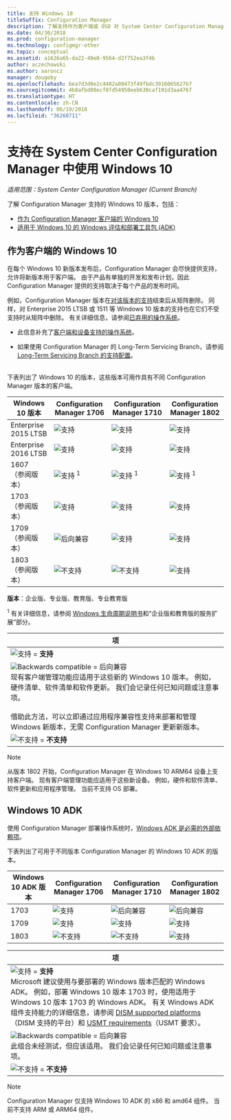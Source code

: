 ```yaml
---
title: 支持 Windows 10
titleSuffix: Configuration Manager
description: 了解支持作为客户端或 OSD 对 System Center Configuration Manager 使用的 Windows 10 版本
ms.date: 04/30/2018
ms.prod: configuration-manager
ms.technology: configmgr-other
ms.topic: conceptual
ms.assetid: a1626a65-da22-49e0-9564-d2f752ea3f4b
author: aczechowski
ms.author: aaroncz
manager: dougeby
ms.openlocfilehash: bea7d3d0e2c4482a08473f49fbdc3916065627b7
ms.sourcegitcommit: 4b8afbd08ecf8fd54950eeb630caf191d3aa4767
ms.translationtype: HT
ms.contentlocale: zh-CN
ms.lasthandoff: 06/19/2018
ms.locfileid: "36260711"
---
```

# <a name="support-for-windows-10-in-system-center-configuration-manager"></a>支持在 System Center Configuration Manager 中使用 Windows 10  

*适用范围：System Center Configuration Manager (Current Branch)*


了解 Configuration Manager 支持的 Windows 10 版本，包括：
 -  [作为 Configuration Manager 客户端的 Windows 10](#windows-10-as-a-client)
 -  [适用于 Windows 10 的 Windows 评估和部署工具包 (ADK)](#windows-10-adk)



## <a name="windows-10-as-a-client"></a>作为客户端的 Windows 10
在每个 Windows 10 新版本发布后，Configuration Manager 会尽快提供支持，允许将新版本用于客户端。 由于产品有单独的开发和发布计划，因此 Configuration Manager 提供的支持取决于每个产品的发布时间。

例如，Configuration Manager 版本在[对该版本的支持](/sccm/core/servers/manage/current-branch-versions-supported)结束后从矩阵删除。 同样，对 Enterprise 2015 LTSB 或 1511 等 Windows 10 版本的支持也在它们不受支持时从矩阵中删除。 有关详细信息，请参阅[已弃用的操作系统](/sccm/core/plan-design/changes/deprecated/removed-and-deprecated-client#deprecated-client-operating-systems)。

-   此信息补充了[客户端和设备支持的操作系统](/sccm/core/plan-design/configs/supported-operating-systems-for-clients-and-devices)。  

-   如果使用 Configuration Manager 的 Long-Term Servicing Branch，请参阅 [Long-Term Servicing Branch 的支持配置](/sccm/core/understand/supported-configurations-for-ltsb)。  

<br/>
下表列出了 Windows 10 的版本，这些版本可用作具有不同 Configuration Manager 版本的客户端。

| Windows 10 版本 | Configuration Manager 1706 | Configuration Manager 1710 | Configuration Manager 1802 |
|---------------------|-----|-----|-----|
| Enterprise 2015 LTSB            <!--10/14/2025-->   | ![支持](media/green_check.png) | ![支持](media/green_check.png) | ![支持](media/green_check.png) |
| Enterprise 2016 LTSB            <!--10/13/2026-->   | ![支持](media/green_check.png) | ![支持](media/green_check.png) | ![支持](media/green_check.png) |
| 1607   <br />（参阅版本）<!--04+6/10/2018-->   | ![支持](media/green_check.png) <sup>1</sup> | ![支持](media/green_check.png) <sup>1</sup> | ![支持](media/green_check.png) <sup>1</sup> |
| 1703   <br />（参阅版本）<!--10+6/09/2018-->   | ![支持](media/green_check.png) | ![支持](media/green_check.png) | ![支持](media/green_check.png) |
| 1709   <br />（参阅版本）<!--04+6/09/2019-->   | ![后向兼容](media/blue_compat.png) | ![支持](media/green_check.png) | ![支持](media/green_check.png) |
| 1803   <br />（参阅版本）<!--11/12/2019-->   | ![不支持](media/Red_X.png) | ![不支持](media/Red_X.png) | ![支持](media/green_check.png) |

<!-- lifecycle reference: https://support.microsoft.com/help/13853/windows-lifecycle-fact-sheet -->

**版本**：企业版、专业版、教育版、专业教育版   

<sup>1</sup> 有关详细信息，请参阅 [Windows 生命周期说明书](https://support.microsoft.com/help/13853/windows-lifecycle-fact-sheet)和“企业版和教育版的服务扩展”部分。

| 项 |
|--|
| ![支持](media/green_check.png) = **支持**  |
| ![Backwards compatible](media/blue_compat.png)  = 后向兼容 <br/> 现有客户端管理功能应适用于这些新的 Windows 10 版本。 例如，硬件清单、软件清单和软件更新。 我们会记录任何已知问题或注意事项。 <br><br>借助此方法，可以立即通过应用程序兼容性支持来部署和管理 Windows 新版本，无需 Configuration Manager 更新新版本。 |
| ![不支持](media/Red_X.png) = **不支持** |

 > [!NOTE]  
 > 从版本 1802 开始，Configuration Manager 在 Windows 10 ARM64 设备上支持客户端。 现有客户端管理功能应适用于这些新设备。 例如，硬件和软件清单、软件更新和应用程序管理。 当前不支持 OS 部署。 <!-- 1353704 --> 



## <a name="windows-10-adk"></a>Windows 10 ADK
使用 Configuration Manager 部署操作系统时，[Windows ADK 是必需的外部依赖项](/sccm/osd/plan-design/infrastructure-requirements-for-operating-system-deployment)。

下表列出了可用于不同版本 Configuration Manager 的 Windows 10 ADK 的版本。

| Windows 10 ADK 版本  | Configuration Manager 1706 | Configuration Manager 1710 | Configuration Manager 1802   |
|--------------------|-----|-----|-----|
| 1703  | ![支持](media/green_check.png) | ![后向兼容](media/blue_compat.png) | ![后向兼容](media/blue_compat.png) |
| 1709  | ![支持](media/green_check.png) | ![支持](media/green_check.png) | ![支持](media/green_check.png) |
| 1803  | ![不支持](media/Red_X.png)   | ![不支持](media/Red_X.png) | ![支持](media/green_check.png) |

|项|
|--|
| ![支持](media/green_check.png) = **支持** <br/> Microsoft 建议使用与要部署的 Windows 版本匹配的 Windows ADK。 例如，部署 Windows 10 版本 1703 时，使用适用于 Windows 10 版本 1703 的 Windows ADK。 有关 Windows ADK 组件支持能力的详细信息，请参阅 [DISM supported platforms](https://docs.microsoft.com/windows-hardware/manufacture/desktop/dism-supported-platforms)（DISM 支持的平台）和 [USMT requirements](https://docs.microsoft.com/windows/deployment/usmt/usmt-requirements#bkmk-1)（USMT 要求）。 |
| ![Backwards compatible](media/blue_compat.png)  = 后向兼容 <br/> 此组合未经测试，但应该适用。 我们会记录任何已知问题或注意事项。 |
| ![不支持](media/Red_X.png) = **不支持** |

 > [!Note]  
 > Configuration Manager 仅支持 Windows 10 ADK 的 x86 和 amd64 组件。 当前不支持 ARM 或 ARM64 组件。 

